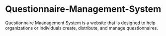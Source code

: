 # Questionnaire-Management-System
 Questionnaire Maanagement System is a website that is designed to help organizations or individuals create, distribute, and manage questionnaires.

